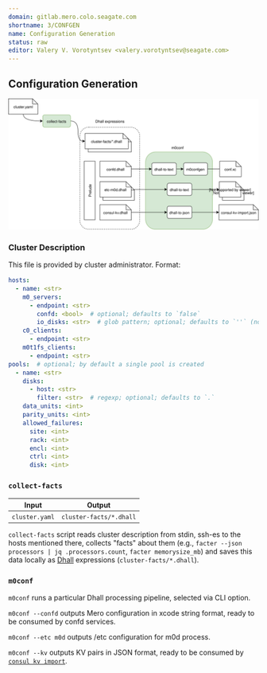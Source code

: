 ```yaml
---
domain: gitlab.mero.colo.seagate.com
shortname: 3/CONFGEN
name: Configuration Generation
status: raw
editor: Valery V. Vorotyntsev <valery.vorotyntsev@seagate.com>
---
```


## Configuration Generation

![m0conf](m0conf.svg)

### Cluster Description

This file is provided by cluster administrator.  Format:
```yaml
hosts:
  - name: <str>
    m0_servers:
      - endpoint: <str>
        confd: <bool>  # optional; defaults to `false`
        io_disks: <str>  # glob pattern; optional; defaults to `''` (no IOS)
    c0_clients:
      - endpoint: <str>
    m0t1fs_clients:
      - endpoint: <str>
pools:  # optional; by default a single pool is created
  - name: <str>
    disks:
      - host: <str>
        filter: <str>  # regexp; optional; defaults to `.`
    data_units: <int>
    parity_units: <int>
    allowed_failures:
      site: <int>
      rack: <int>
      encl: <int>
      ctrl: <int>
      disk: <int>
```

### `collect-facts`

| Input          | Output                  |
| -------------- | ----------------------- |
| `cluster.yaml` | `cluster-facts/*.dhall` |

`collect-facts` script reads cluster description from stdin, ssh-es to the hosts mentioned there, collects "facts" about them (e.g., `facter --json processors | jq .processors.count`, `facter memorysize_mb`) and saves this data locally as [Dhall](https://dhall-lang.org/) expressions (`cluster-facts/*.dhall`).

### `m0conf`

`m0conf` runs a particular Dhall processing pipeline, selected via CLI option.

`m0conf --confd` outputs Mero configuration in xcode string format, ready to be consumed by confd services.

`m0conf --etc m0d` outputs /etc configuration for m0d process.

`m0conf --kv` outputs KV pairs in JSON format, ready to be consumed by [`consul kv import`](https://www.consul.io/docs/commands/kv/import.html).
